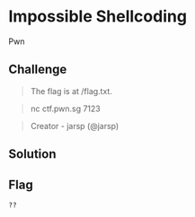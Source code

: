# Impossible Shellcoding
Pwn

## Challenge 
> The flag is at /flag.txt.

> nc ctf.pwn.sg 7123

> Creator - jarsp (@jarsp)

## Solution

## Flag

	??